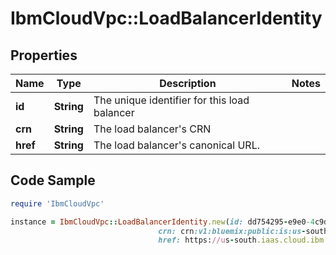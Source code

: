 # IbmCloudVpc::LoadBalancerIdentity

## Properties

Name | Type | Description | Notes
------------ | ------------- | ------------- | -------------
**id** | **String** | The unique identifier for this load balancer | 
**crn** | **String** | The load balancer&#39;s CRN | 
**href** | **String** | The load balancer&#39;s canonical URL. | 

## Code Sample

```ruby
require 'IbmCloudVpc'

instance = IbmCloudVpc::LoadBalancerIdentity.new(id: dd754295-e9e0-4c9d-bf6c-58fbc59e5727,
                                 crn: crn:v1:bluemix:public:is:us-south:a/123456::load-balancer:dd754295-e9e0-4c9d-bf6c-58fbc59e5727,
                                 href: https://us-south.iaas.cloud.ibm.com/v1/load_balancers/dd754295-e9e0-4c9d-bf6c-58fbc59e5727)
```


